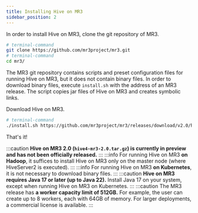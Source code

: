 ```yaml
---
title: Installing Hive on MR3
sidebar_position: 2
---
```


In order to install Hive on MR3, 
clone the git repository of MR3.

```sh
# terminal-command
git clone https://github.com/mr3project/mr3.git
# terminal-command
cd mr3/
```

The MR3 git repository contains scripts and preset configuration files
for running Hive on MR3, but it does not contain binary files.
In order to download binary files,
execute `install.sh` with the address of an MR3 release.
The script copies jar files of Hive on MR3 and creates symbolic links.

Download Hive on MR3.

```sh
# terminal-command
./install.sh https://github.com/mr3project/mr3/releases/download/v2.0/hive4-mr3-2.0.tar.gz
```

That's it!

:::caution
**Hive on MR3 2.0 (`hive4-mr3-2.0.tar.gz`) is currently in preview and has not been officially released.**
:::
:::info
For running Hive on MR3 **on Hadoop**,
it suffices to install Hive on MR3 only on the master node (where HiveServer2 is executed).
:::
:::info
For running Hive on MR3 **on Kubernetes**, it is not necessary to download binary files.
:::
:::caution
**Hive on MR3 requires Java 17 or later (up to Java 22).**
Install Java 17 on your system,
except when running Hive on MR3 on Kubernetes.
:::
:::caution
The MR3 release has **a worker capacity limit of 512GB.**
For example, the user can create up to 8 workers, each with 64GB of memory.
For larger deployments, a commercial license is available.
:::

